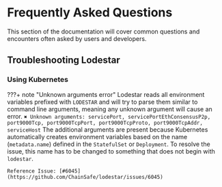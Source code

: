 # Frequently Asked Questions

This section of the documentation will cover common questions and encounters often asked by users and developers.

## Troubleshooting Lodestar

### Using Kubernetes

<!-- prettier-ignore-start -->
???+ note "Unknown arguments error"
    Lodestar reads all environment variables prefixed with `LODESTAR` and will try to parse
    them similar to command line arguments, meaning any unknown argument will cause an error.
    ```
    ✖ Unknown arguments: servicePort, servicePortEthConsensusP2p,
    port9000Tcp, port9000TcpPort, port9000TcpProto, port9000TcpAddr, serviceHost
    ```
    The additional arguments are present because Kubernetes automatically creates environment
    variables based on the name (`metadata.name`) defined in the `StatefulSet` or `Deployment`.
    To resolve the issue, this name has to be changed to something that does not begin with `lodestar`.

    Reference Issue: [#6045](https://github.com/ChainSafe/lodestar/issues/6045)
<!-- prettier-ignore-end -->
